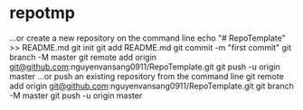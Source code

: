 # repotmp
…or create a new repository on the command line
echo "# RepoTemplate" >> README.md
git init
git add README.md
git commit -m "first commit"
git branch -M master
git remote add origin git@github.com:nguyenvansang0911/RepoTemplate.git
git push -u origin master
…or push an existing repository from the command line
git remote add origin git@github.com:nguyenvansang0911/RepoTemplate.git
git branch -M master
git push -u origin master
